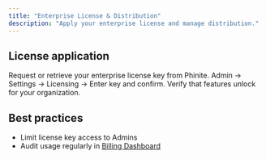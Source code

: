 ```yaml
---
title: "Enterprise License & Distribution"
description: "Apply your enterprise license and manage distribution."
---
```


## License application

<Steps>
<Step title="Obtain license">
  Request or retrieve your enterprise license key from Phinite.
</Step>
<Step title="Apply license">
  Admin → Settings → Licensing → Enter key and confirm.
</Step>
<Step title="Verify">
  Verify that features unlock for your organization.
</Step>
</Steps>

## Best practices

- Limit license key access to Admins
- Audit usage regularly in [Billing Dashboard](/observability/billing)


